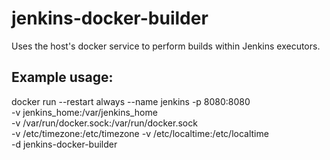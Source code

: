 # jenkins-docker-builder

Uses the host's docker service to perform builds within Jenkins executors.

## Example usage:

docker run --restart always --name jenkins -p 8080:8080 \
        -v jenkins_home:/var/jenkins_home \
        -v /var/run/docker.sock:/var/run/docker.sock \
        -v /etc/timezone:/etc/timezone -v /etc/localtime:/etc/localtime \
        -d jenkins-docker-builder
